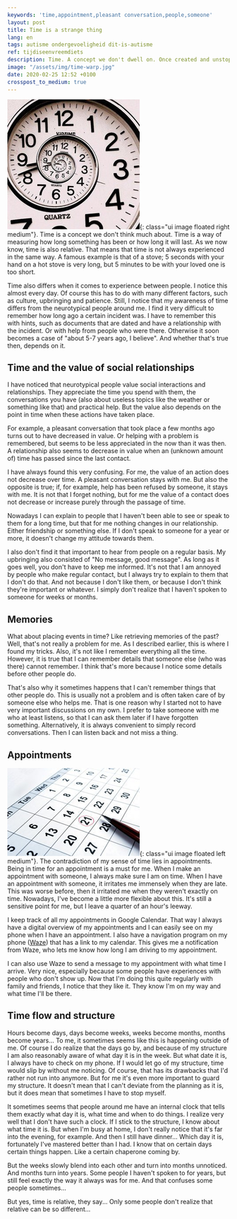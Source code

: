 ```yaml
---
keywords: 'time,appointment,pleasant conversation,people,someone'
layout: post
title: Time is a strange thing
lang: en
tags: autisme ondergevoeligheid dit-is-autisme
ref: tijdiseenvreemdiets
description: Time. A concept we don't dwell on. Once created and unstoppable ever since. But the experience of the passage of time is more personal than you might think.
image: "/assets/img/time-warp.jpg"
date: 2020-02-25 12:52 +0100
crosspost_to_medium: true
---
```

![Time is relative](/assets/img/time-warp.jpg){: class="ui image floated right medium"}.
Time is a concept we don't think much about. Time is a way of measuring how long something has been or how long it will last. As we now know, time is also relative. That means that time is not always experienced in the same way. A famous example is that of a stove; 5 seconds with your hand on a hot stove is very long, but 5 minutes to be with your loved one is too short.

Time also differs when it comes to experience between people. I notice this almost every day. Of course this has to do with many different factors, such as culture, upbringing and patience. Still, I notice that my awareness of time differs from the neurotypical people around me. I find it very difficult to remember how long ago a certain incident was. I have to remember this with hints, such as documents that are dated and have a relationship with the incident. Or with help from people who were there. Otherwise it soon becomes a case of "about 5-7 years ago, I believe". And whether that's true then, depends on it.

## Time and the value of social relationships
I have noticed that neurotypical people value social interactions and relationships. They appreciate the time you spend with them, the conversations you have (also about useless topics like the weather or something like that) and practical help. But the value also depends on the point in time when these actions have taken place.

For example, a pleasant conversation that took place a few months ago turns out to have decreased in value. Or helping with a problem is remembered, but seems to be less appreciated in the now than it was then. A relationship also seems to decrease in value when an (unknown amount of) time has passed since the last contact.

I have always found this very confusing. For me, the value of an action does not decrease over time. A pleasant conversation stays with me. But also the opposite is true; if, for example, help has been refused by someone, it stays with me. It is not that I forget nothing, but for me the value of a contact does not decrease or increase purely through the passage of time.

Nowadays I can explain to people that I haven't been able to see or speak to them for a long time, but that for me nothing changes in our relationship. Either friendship or something else. If I don't speak to someone for a year or more, it doesn't change my attitude towards them.

I also don't find it that important to hear from people on a regular basis. My upbringing also consisted of "No message, good message". As long as it goes well, you don't have to keep me informed. It's not that I am annoyed by people who make regular contact, but I always try to explain to them that I don't do that. And not because I don't like them, or because I don't think they're important or whatever. I simply don't realize that I haven't spoken to someone for weeks or months.

## Memories
What about placing events in time? Like retrieving memories of the past? Well, that's not really a problem for me. As I described earlier, this is where I found my tricks. Also, it's not like I remember everything all the time. However, it is true that I can remember details that someone else (who was there) cannot remember. I think that's more because I notice some details before other people do.

That's also why it sometimes happens that I can't remember things that other people do. This is usually not a problem and is often taken care of by someone else who helps me. That is one reason why I started not to have very important discussions on my own. I prefer to take someone with me who at least listens, so that I can ask them later if I have forgotten something. Alternatively, it is always convenient to simply record conversations. Then I can listen back and not miss a thing.

## Appointments
![Appointments](/assets/img/ThinkstockPhotos-492298523.jpg){: class="ui image floated left medium"}.
The contradiction of my sense of time lies in appointments. Being in time for an appointment is a must for me. When I make an appointment with someone, I always make sure I am on time. When I have an appointment with someone, it irritates me immensely when they are late. This was worse before, then it irritated me when they weren't exactly on time. Nowadays, I've become a little more flexible about this. It's still a sensitive point for me, but I leave a quarter of an hour's leeway.

I keep track of all my appointments in Google Calendar. That way I always have a digital overview of my appointments and I can easily see on my phone when I have an appointment. I also have a navigation program on my phone ([Waze](https://www.waze.com)) that has a link to my calendar. This gives me a notification from Waze, who lets me know how long I am driving to my appointment.

I can also use Waze to send a message to my appointment with what time I arrive. Very nice, especially because some people have experiences with people who don't show up. Now that I'm doing this quite regularly with family and friends, I notice that they like it. They know I'm on my way and what time I'll be there.

## Time flow and structure
Hours become days, days become weeks, weeks become months, months become years... To me, it sometimes seems like this is happening outside of me. Of course I do realize that the days go by, and because of my structure I am also reasonably aware of what day it is in the week. But what date it is, I always have to check on my phone. If I would let go of my structure, time would slip by without me noticing. Of course, that has its drawbacks that I'd rather not run into anymore. But for me it's even more important to guard my structure. It doesn't mean that I can't deviate from the planning as it is, but it does mean that sometimes I have to stop myself.

It sometimes seems that people around me have an internal clock that tells them exactly what day it is, what time and when to do things. I realize very well that I don't have such a clock. If I stick to the structure, I know about what time it is. But when I'm busy at home, I don't really notice that it's far into the evening, for example. And then I still have dinner... Which day it is, fortunately I've mastered better than I had. I know that on certain days certain things happen. Like a certain chaperone coming by.

But the weeks slowly blend into each other and turn into months unnoticed. And months turn into years. Some people I haven't spoken to for years, but still feel exactly the way it always was for me. And that confuses some people sometimes...

But yes, time is relative, they say... Only some people don't realize that relative can be so different...
